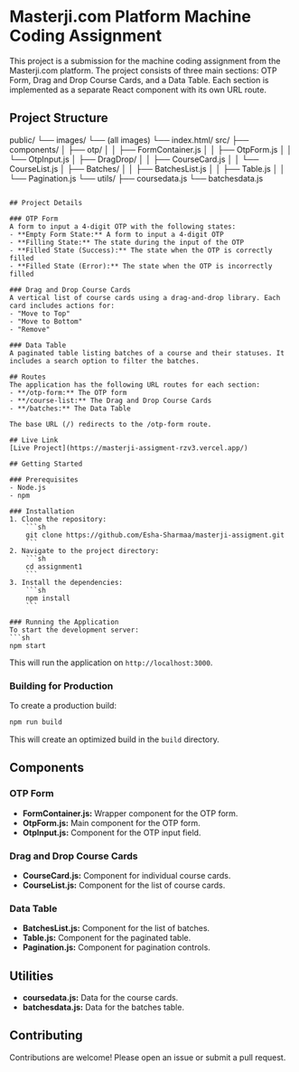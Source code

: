 # Masterji.com Platform Machine Coding Assignment

This project is a submission for the machine coding assignment from the Masterji.com platform. The project consists of three main sections: OTP Form, Drag and Drop Course Cards, and a Data Table. Each section is implemented as a separate React component with its own URL route.

## Project Structure

public/
  └── images/
      └── (all images)
  └── index.html/
src/
  ├── components/
  │   ├── otp/
  │   │   ├── FormContainer.js
  │   │   ├── OtpForm.js
  │   │   └── OtpInput.js
  │   ├── DragDrop/
  │   │   ├── CourseCard.js
  │   │   └── CourseList.js
  │   ├── Batches/
  │   │   ├── BatchesList.js
  │   │   ├── Table.js
  │   │   └── Pagination.js
  └── utils/
      ├── coursedata.js
      └── batchesdata.js
```

## Project Details

### OTP Form
A form to input a 4-digit OTP with the following states:
- **Empty Form State:** A form to input a 4-digit OTP
- **Filling State:** The state during the input of the OTP
- **Filled State (Success):** The state when the OTP is correctly filled
- **Filled State (Error):** The state when the OTP is incorrectly filled

### Drag and Drop Course Cards
A vertical list of course cards using a drag-and-drop library. Each card includes actions for:
- "Move to Top"
- "Move to Bottom"
- "Remove"

### Data Table
A paginated table listing batches of a course and their statuses. It includes a search option to filter the batches.

## Routes
The application has the following URL routes for each section:
- **/otp-form:** The OTP form
- **/course-list:** The Drag and Drop Course Cards
- **/batches:** The Data Table

The base URL (/) redirects to the /otp-form route.

## Live Link
[Live Project](https://masterji-assigment-rzv3.vercel.app/)

## Getting Started

### Prerequisites
- Node.js
- npm

### Installation
1. Clone the repository:
    ```sh
    git clone https://github.com/Esha-Sharmaa/masterji-assigment.git
    ```
2. Navigate to the project directory:
    ```sh
    cd assignment1
    ```
3. Install the dependencies:
    ```sh
    npm install
    ```

### Running the Application
To start the development server:
```sh
npm start
```
This will run the application on `http://localhost:3000`.

### Building for Production
To create a production build:
```sh
npm run build
```
This will create an optimized build in the `build` directory.

## Components

### OTP Form
- **FormContainer.js:** Wrapper component for the OTP form.
- **OtpForm.js:** Main component for the OTP form.
- **OtpInput.js:** Component for the OTP input field.

### Drag and Drop Course Cards
- **CourseCard.js:** Component for individual course cards.
- **CourseList.js:** Component for the list of course cards.

### Data Table
- **BatchesList.js:** Component for the list of batches.
- **Table.js:** Component for the paginated table.
- **Pagination.js:** Component for pagination controls.

## Utilities
- **coursedata.js:** Data for the course cards.
- **batchesdata.js:** Data for the batches table.

## Contributing
Contributions are welcome! Please open an issue or submit a pull request.